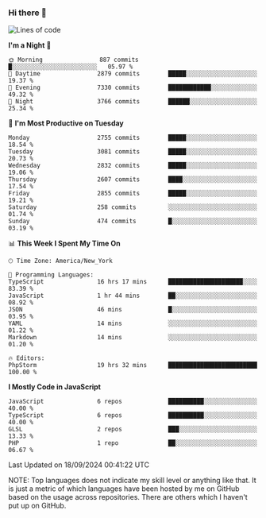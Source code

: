 ### Hi there 👋

<!--
**LynxJinxxy/LynxJinxxy** is a ✨ _special_ ✨ repository because its `README.md` (this file) appears on your GitHub profile.

Here are some ideas to get you started:

- 🔭 I’m currently working on ...
- 🌱 I’m currently learning ...
- 👯 I’m looking to collaborate on ...
- 🤔 I’m looking for help with ...
- 💬 Ask me about ...
- 📫 How to reach me: ...
- 😄 Pronouns: ...
- ⚡ Fun fact: ...
-->

<!--START_SECTION:waka-->
![Lines of code](https://img.shields.io/badge/From%20Hello%20World%20I%27ve%20Written-32.0%20million%20lines%20of%20code-blue)

**I'm a Night 🦉** 

```text
🌞 Morning                887 commits         █░░░░░░░░░░░░░░░░░░░░░░░░   05.97 % 
🌆 Daytime                2879 commits        █████░░░░░░░░░░░░░░░░░░░░   19.37 % 
🌃 Evening                7330 commits        ████████████░░░░░░░░░░░░░   49.32 % 
🌙 Night                  3766 commits        ██████░░░░░░░░░░░░░░░░░░░   25.34 % 
```
📅 **I'm Most Productive on Tuesday** 

```text
Monday                   2755 commits        █████░░░░░░░░░░░░░░░░░░░░   18.54 % 
Tuesday                  3081 commits        █████░░░░░░░░░░░░░░░░░░░░   20.73 % 
Wednesday                2832 commits        █████░░░░░░░░░░░░░░░░░░░░   19.06 % 
Thursday                 2607 commits        ████░░░░░░░░░░░░░░░░░░░░░   17.54 % 
Friday                   2855 commits        █████░░░░░░░░░░░░░░░░░░░░   19.21 % 
Saturday                 258 commits         ░░░░░░░░░░░░░░░░░░░░░░░░░   01.74 % 
Sunday                   474 commits         █░░░░░░░░░░░░░░░░░░░░░░░░   03.19 % 
```


📊 **This Week I Spent My Time On** 

```text
🕑︎ Time Zone: America/New_York

💬 Programming Languages: 
TypeScript               16 hrs 17 mins      █████████████████████░░░░   83.39 % 
JavaScript               1 hr 44 mins        ██░░░░░░░░░░░░░░░░░░░░░░░   08.92 % 
JSON                     46 mins             █░░░░░░░░░░░░░░░░░░░░░░░░   03.95 % 
YAML                     14 mins             ░░░░░░░░░░░░░░░░░░░░░░░░░   01.22 % 
Markdown                 14 mins             ░░░░░░░░░░░░░░░░░░░░░░░░░   01.20 % 

🔥 Editors: 
PhpStorm                 19 hrs 32 mins      █████████████████████████   100.00 % 
```

**I Mostly Code in JavaScript** 

```text
JavaScript               6 repos             ██████████░░░░░░░░░░░░░░░   40.00 % 
TypeScript               6 repos             ██████████░░░░░░░░░░░░░░░   40.00 % 
GLSL                     2 repos             ███░░░░░░░░░░░░░░░░░░░░░░   13.33 % 
PHP                      1 repo              ██░░░░░░░░░░░░░░░░░░░░░░░   06.67 % 
```




 Last Updated on 18/09/2024 00:41:22 UTC
<!--END_SECTION:waka-->
NOTE: Top languages does not indicate my skill level or anything like that. It is just a metric of which languages have been hosted by me on GitHub based on the usage across repositories. There are others which I haven't put up on GitHub.
